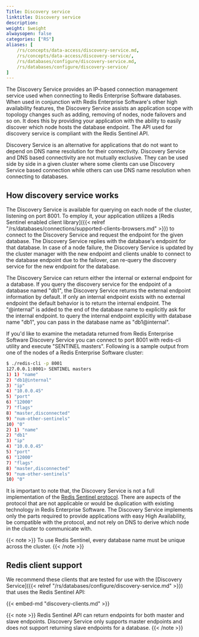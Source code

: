 ```yaml
---
Title: Discovery service
linktitle: Discovery service
description:
weight: $weight
alwaysopen: false
categories: ["RS"]
aliases: [
    /rs/concepts/data-access/discovery-service.md,
    /rs/concepts/data-access/discovery-service/,
    /rs/databases/configure/discovery-service.md,
    /rs/databases/configure/discovery-service/
]
---
```

The Discovery Service provides an IP-based connection management service
used when connecting to Redis Enterprise Software databases. When used
in conjunction with Redis Enterprise Software's other high availability
features, the Discovery Service assists an application scope with
topology changes such as adding, removing of nodes, node failovers and
so on. It does this by providing your application with the ability to
easily discover which node hosts the database endpoint. The API used for
discovery service is compliant with the Redis Sentinel API.

Discovery Service is an alternative for applications that do not want to
depend on DNS name resolution for their connectivity. Discovery Service
and DNS based connectivity are not mutually exclusive. They can be used
side by side in a given cluster where some clients can use Discovery
Service based connection while others can use DNS name resolution when
connecting to databases.

## How discovery service works

The Discovery Service is available for querying on each node of the
cluster, listening on port 8001. To employ it, your application utilizes
a [Redis Sentinel enabled client
library]({{< relref "/rs/databases/connections/supported-clients-browsers.md" >}})
to connect to the Discovery Service and request the endpoint for the
given database. The Discovery Service replies with the database's
endpoint for that database. In case of a node failure, the Discovery
Service is updated by the cluster manager with the new endpoint and
clients unable to connect to the database endpoint due to the failover,
can re-query the discovery service for the new endpoint for the
database.

The Discovery Service can return either the internal or external
endpoint for a database. If you query the discovery service for the
endpoint of a database named "db1", the Discovery Service returns
the external endpoint information by default. If only an internal
endpoint exists with no external endpoint the default behavior is to
return the internal endpoint. The "\@internal" is added to the end of
the database name to explicitly ask for the internal endpoint. to query
the internal endpoint explicitly with database name "db1", you can pass
in the database name as "db1\@internal".

If you'd like to examine the metadata returned from Redis Enterprise
Software Discovery Service you can connect to port 8001 with redis-cli
utility and execute "SENTINEL masters". Following is a sample output
from one of the nodes of a Redis Enterprise Software cluster:

```sh
$ ./redis-cli -p 8001
127.0.0.1:8001> SENTINEL masters
1) 1) "name"
2) "db1@internal"
3) "ip"
4) "10.0.0.45"
5) "port"
6) "12000"
7) "flags"
8) "master,disconnected"
9) "num-other-sentinels"
10) "0"
2) 1) "name"
2) "db1"
3) "ip"
4) "10.0.0.45"
5) "port"
6) "12000"
7) "flags"
8) "master,disconnected"
9) "num-other-sentinels"
10) "0"
```

It is important to note that, the Discovery Service is not a full
implementation of the [Redis Sentinel
protocol](https://redis.io/topics/sentinel). There are aspects of the
protocol that are not applicable or would be duplication with existing
technology in Redis Enterprise Software. The Discovery Service
implements only the parts required to provide applications with easy
High Availability, be compatible with the protocol, and not rely on DNS
to derive which node in the cluster to communicate with.

{{< note >}}
To use Redis Sentinel, every database name must be unique across the cluster.
{{< /note >}}

## Redis client support

We recommend these clients that are tested for use with the [Discovery Service]({{< relref "/rs/databases/configure/discovery-service.md" >}}) that uses the Redis Sentinel API:

{{< embed-md "discovery-clients.md" >}}

{{< note >}}
Redis Sentinel API can return endpoints for both master and slave
endpoints.
Discovery Service only supports master endpoints and does not
support returning slave endpoints for a database.
{{< /note >}}
